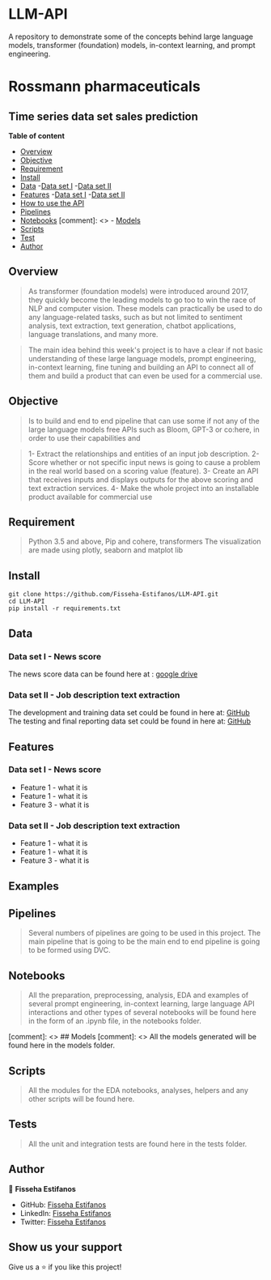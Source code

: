# LLM-API
A repository to demonstrate some of the concepts behind large language models, transformer (foundation) models, in-context learning, and prompt engineering.

# Rossmann pharmaceuticals
## Time series data set sales prediction

**Table of content**

- [Overview](#overview)
- [Objective](#objective)
- [Requirement](#requirement)
- [Install](#install)
- [Data](#data)
    -[Data set I](#data-set-i---news-score)
    -[Data set II](#data-set-ii---job-description-text-extraction)
- [Features](#features)
    -[Data set I](#data-set-i---news-score)
    -[Data set II](#data-set-ii---job-description-text-extraction)
- [How to use the API](#examples)
- [Pipelines](#pipelines)
- [Notebooks](#notebooks)
[comment]: <> - [Models](#models)
- [Scripts](#scripts)
- [Test](#test)
- [Author](#author)



## Overview
> As transformer (foundation models) were introduced around 2017, they quickly become the leading models to go too to win the race of NLP and computer vision. These models can practically be used to do any language-related tasks, such as but not limited to sentiment analysis, text extraction, text generation, chatbot applications, language translations, and many more.

> The main idea behind this week's project is to have a clear if not basic understanding of these large language models, prompt engineering, in-context learning, fine tuning and building an API to connect all of them and build a product that can even be used for a commercial use.


## Objective
> Is to build and end to end pipeline that can use some if not any of the large language models free APIs
> such as Bloom, GPT-3 or co:here, in order to use their capabilities and 

> 1- Extract the relationships and entities of an input job description.
> 2- Score whether or not specific input news is going to cause a problem in the real world based on a scoring value (feature).
> 3- Create an API that receives inputs and displays outputs for the above scoring and text extraction services. 
> 4- Make the whole project into an installable product available for commercial use


## Requirement
> Python 3.5 and above, Pip and cohere, transformers
> The visualization are made using plotly, seaborn and matplot lib


## Install

```
git clone https://github.com/Fisseha-Estifanos/LLM-API.git
cd LLM-API
pip install -r requirements.txt
```


## Data

### Data set I - News score
The news score data can be found here at : [google drive](https://docs.google.com/spreadsheets/d/19N_K6SnIm0FylD2TBs-5y3WeSgdveb3J/edit?usp=sharing&ouid=108085860825615283789&rtpof=true&sd=true)

### Data set II - Job description text extraction
The development and training data set could be found in here at: [GitHub](https://github.com/walidamamou/relation_extraction_transformer/blob/main/relations_dev.txt)
The testing and final reporting data set could be found in here at: [GitHub](https://github.com/walidamamou/relation_extraction_transformer/blob/main/relations_test.txt)

## Features

### Data set I - News score
- Feature 1 - what it is
- Feature 1 - what it is
- Feature 3 - what it is

### Data set II - Job description text extraction
- Feature 1 - what it is
- Feature 1 - what it is
- Feature 3 - what it is

## Examples
>
>
>

## Pipelines
> Several numbers of pipelines are going to be used in this project. The main pipeline that is going to be the main end to end pipeline is going to be formed using DVC.  

## Notebooks











> All the preparation, preprocessing, analysis, EDA and examples of several prompt engineering, in-context learning, large language API interactions and other types of several notebooks will be found here in the form of an .ipynb file, in the notebooks folder.


[comment]: <> ## Models
[comment]: <> All the models generated will be found here in the models folder.


## Scripts
> All the modules for the EDA notebooks, analyses, helpers and any other scripts will be found here.


## Tests


> All the unit and integration tests are found here in the tests folder.













## Author










👤 **Fisseha Estifanos**

- GitHub: [Fisseha Estifanos](https://github.com/fisseha-estifanos)
- LinkedIn: [Fisseha Estifanos](https://www.linkedin.com/in/fisseha-estifanos-109ba6199/)
- Twitter: [Fisseha Estifanos](https://twitter.com/f0x__tr0t)










## Show us your support


Give us a ⭐ if you like this project!










